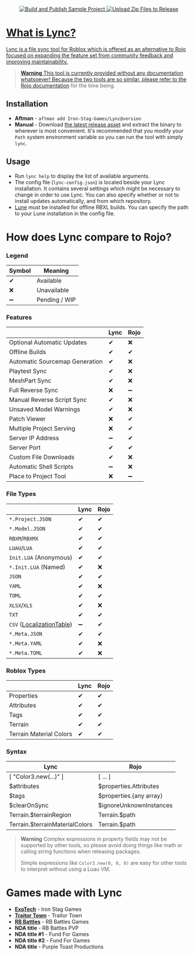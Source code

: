 <p align="center"><a href="https://github.com/Iron-Stag-Games/Lync/actions/workflows/test-build.yml"><img src="https://github.com/Iron-Stag-Games/Lync/actions/workflows/test-build.yml/badge.svg" alt="Build and Publish Sample Project"> <a href="https://github.com/Iron-Stag-Games/Lync/actions/workflows/release-zip.yml"><img src="https://github.com/Iron-Stag-Games/Lync/actions/workflows/release-zip.yml/badge.svg" alt="Upload Zip Files to Release"></p>

# What is Lync?

Lync is a file sync tool for Roblox which is offered as an alternative to Rojo focused on expanding the feature set from community feedback and improving maintainability.

> **Warning**
> This tool is currently provided without any documentation whatsoever! Because the two tools are so similar, please refer to [the Rojo documentation](https://rojo.space/docs/v7/) for the time being.

## Installation
- **Aftman** - `aftman add Iron-Stag-Games/Lync@version`
- **Manual** - Download [the latest release asset](https://github.com/Iron-Stag-Games/Lync/releases/latest) and extract the binary to wherever is most convenient. It's recommended that you modify your `Path` system environment variable so you can run the tool with simply `lync`.

## Usage
- Run `lync help` to display the list of available arguments.
- The config file (`lync-config.json`) is located beside your Lync installation. It contains several settings which might be necessary to change in order to use Lync. You can also specify whether or not to install updates automatically, and from which repository.
- [Lune](https://github.com/filiptibell/lune) must be installed for offline RBXL builds. You can specify the path to your Lune installation in the config file.

# How does Lync compare to Rojo?

### Legend
| Symbol | Meaning |
|-|-|
| ✔ | Available |
| ❌️ | Unavailable |
| ➖ | Pending / WIP |

### Features
| | Lync | Rojo |
|-|-|-|
| Optional Automatic Updates | ✔ | ❌️ |
| Offline Builds | ✔ | ✔ |
| Automatic Sourcemap Generation | ✔ | ❌️ |
| Playtest Sync | ✔ | ❌️ |
| MeshPart Sync | ✔ | ❌️ |
| Full Reverse Sync | ❌️ | ➖ |
| Manual Reverse Script Sync | ✔ | ❌️ |
| Unsaved Model Warnings | ✔ | ❌️ |
| Patch Viewer | ❌️ | ✔ |
| Multiple Project Serving | ❌️ | ✔ |
| Server IP Address | ➖ | ✔ |
| Server Port | ✔ | ✔ |
| Custom File Downloads | ✔ | ❌️ |
| Automatic Shell Scripts | ➖ | ❌️ |
| Place to Project Tool | ❌️ | ➖ |

### File Types
| | Lync | Rojo |
|-|-|-|
| `*.Project.JSON` | ✔ | ✔ |
| `*.Model.JSON` | ✔ | ✔ |
| `RBXM`/`RBXMX` | ✔ | ✔ |
| `LUAU`/`LUA` | ✔ | ✔ |
| `Init.LUA` (Anonymous) | ✔ | ✔ |
| `*.Init.LUA` (Named) | ✔ | ❌️ |
| `JSON` | ✔ | ✔ |
| `YAML` | ✔ | ❌️ |
| `TOML` | ✔ | ✔ |
| `XLSX`/`XLS` | ✔ | ❌️ |
| `TXT` | ✔ | ✔ |
| `CSV` ([LocalizationTable](https://create.roblox.com/docs/reference/engine/classes/LocalizationTable)) | ➖ | ✔ |
| `*.Meta.JSON` | ✔ | ✔ |
| `*.Meta.YAML` | ✔ | ❌️ |
| `*.Meta.TOML` | ✔ | ❌️ |

### Roblox Types
| | Lync | Rojo |
|-|-|-|
| Properties | ✔ | ✔ |
| Attributes | ✔ | ✔ |
| Tags | ✔ | ✔ |
| Terrain | ✔ | ✔ |
| Terrain Material Colors | ✔ | ✔ |

### Syntax
| Lync | Rojo |
|-|-|
| [ "Color3.new(...)" ] | [ ... ] |
| $attributes | $properties.Attributes |
| $tags | $properties.{any array} |
| $clearOnSync | $ignoreUnknownInstances |
| Terrain.$terrainRegion | Terrain.$path |
| Terrain.$terrainMaterialColors | Terrain.$path |

> **Warning**
> Complex expressions in property fields may not be supported by other tools, so please avoid doing things like math or calling string functions when releasing packages.
>
> Simple expressions like `Color3.new(0, 0, 0)` are easy for other tools to interpret without using a Luau VM.

# Games made with Lync

- **[ExoTech](https://www.roblox.com/games/7634484468)** - Iron Stag Games
- **[Traitor Town](https://www.roblox.com/games/255236425)** - Traitor Town
- **[RB Battles](https://www.roblox.com/games/5036207802)** - RB Battles Games
- **NDA title** - RB Battles PVP
- **NDA title #1** - Fund For Games
- **NDA title #2** - Fund For Games
- **NDA title** - Purple Toast Productions

